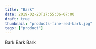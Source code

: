 ```yaml
---
title: "Bark"
date: 2019-02-23T17:55:36-07:00
draft: true
thumbnail: "products-fine-red-bark.jpg"
tags: ["product"]
---
```

Bark Bark Bark
